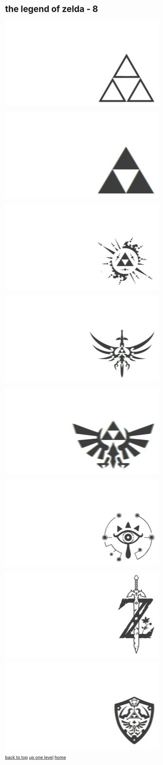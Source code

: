 # the legend of zelda - 8
[![triforce_outline.png](/terminal/chromatic%20aberration/little/the%20legend%20of%20zelda/triforce_outline.png "triforce_outline.png")](https://raw.githubusercontent.com/buckmanc/wallpapers/main/terminal/chromatic%20aberration/little/the%20legend%20of%20zelda/triforce_outline.png)

[![triforce_simple.png](/terminal/chromatic%20aberration/little/the%20legend%20of%20zelda/triforce_simple.png "triforce_simple.png")](https://raw.githubusercontent.com/buckmanc/wallpapers/main/terminal/chromatic%20aberration/little/the%20legend%20of%20zelda/triforce_simple.png)

[![triforce_splot.png](/terminal/chromatic%20aberration/little/the%20legend%20of%20zelda/triforce_splot.png "triforce_splot.png")](https://raw.githubusercontent.com/buckmanc/wallpapers/main/terminal/chromatic%20aberration/little/the%20legend%20of%20zelda/triforce_splot.png)

[![triforce_stabby_wingaling.png](/terminal/chromatic%20aberration/little/the%20legend%20of%20zelda/triforce_stabby_wingaling.png "triforce_stabby_wingaling.png")](https://raw.githubusercontent.com/buckmanc/wallpapers/main/terminal/chromatic%20aberration/little/the%20legend%20of%20zelda/triforce_stabby_wingaling.png)

[![triforce_wingaling.png](/terminal/chromatic%20aberration/little/the%20legend%20of%20zelda/triforce_wingaling.png "triforce_wingaling.png")](https://raw.githubusercontent.com/buckmanc/wallpapers/main/terminal/chromatic%20aberration/little/the%20legend%20of%20zelda/triforce_wingaling.png)

[![zelda_botw_sheikah_eye.png](/terminal/chromatic%20aberration/little/the%20legend%20of%20zelda/zelda_botw_sheikah_eye.png "zelda_botw_sheikah_eye.png")](https://raw.githubusercontent.com/buckmanc/wallpapers/main/terminal/chromatic%20aberration/little/the%20legend%20of%20zelda/zelda_botw_sheikah_eye.png)

[![zelda_botw_stabby_z.png](/terminal/chromatic%20aberration/little/the%20legend%20of%20zelda/zelda_botw_stabby_z.png "zelda_botw_stabby_z.png")](https://raw.githubusercontent.com/buckmanc/wallpapers/main/terminal/chromatic%20aberration/little/the%20legend%20of%20zelda/zelda_botw_stabby_z.png)

[![zelda_hylian_shield.png](/terminal/chromatic%20aberration/little/the%20legend%20of%20zelda/zelda_hylian_shield.png "zelda_hylian_shield.png")](https://raw.githubusercontent.com/buckmanc/wallpapers/main/terminal/chromatic%20aberration/little/the%20legend%20of%20zelda/zelda_hylian_shield.png)



[back to top](#)
[up one level](/terminal/chromatic%20aberration/little/README.MD)
[home](/)
